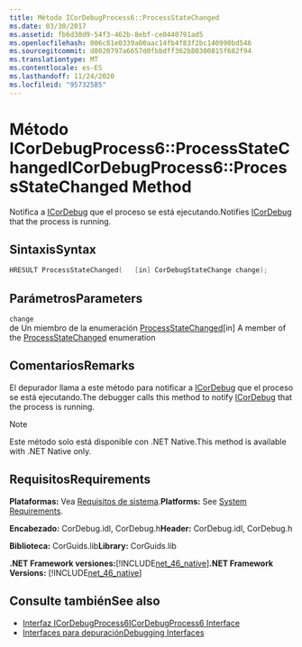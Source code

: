 ```yaml
---
title: Método ICorDebugProcess6::ProcessStateChanged
ms.date: 03/30/2017
ms.assetid: fb6d30d9-54f3-462b-8ebf-ce0440791ad5
ms.openlocfilehash: 006c81e0339a00aac14fb4f83f2bc140990bd546
ms.sourcegitcommit: d8020797a6657d0fbbdff362b80300815f682f94
ms.translationtype: MT
ms.contentlocale: es-ES
ms.lasthandoff: 11/24/2020
ms.locfileid: "95732585"
---
```

# <a name="icordebugprocess6processstatechanged-method"></a><span data-ttu-id="47cfa-102">Método ICorDebugProcess6::ProcessStateChanged</span><span class="sxs-lookup"><span data-stu-id="47cfa-102">ICorDebugProcess6::ProcessStateChanged Method</span></span>

<span data-ttu-id="47cfa-103">Notifica a [ICorDebug](icordebug-interface.md) que el proceso se está ejecutando.</span><span class="sxs-lookup"><span data-stu-id="47cfa-103">Notifies [ICorDebug](icordebug-interface.md) that the process is running.</span></span>  
  
## <a name="syntax"></a><span data-ttu-id="47cfa-104">Sintaxis</span><span class="sxs-lookup"><span data-stu-id="47cfa-104">Syntax</span></span>  
  
```cpp  
HRESULT ProcessStateChanged(   [in] CorDebugStateChange change);  
```  
  
## <a name="parameters"></a><span data-ttu-id="47cfa-105">Parámetros</span><span class="sxs-lookup"><span data-stu-id="47cfa-105">Parameters</span></span>  

 `change`  
 <span data-ttu-id="47cfa-106">de Un miembro de la enumeración [ProcessStateChanged](icordebugprocess6-processstatechanged-method.md)</span><span class="sxs-lookup"><span data-stu-id="47cfa-106">[in] A member of the [ProcessStateChanged](icordebugprocess6-processstatechanged-method.md) enumeration</span></span>  
  
## <a name="remarks"></a><span data-ttu-id="47cfa-107">Comentarios</span><span class="sxs-lookup"><span data-stu-id="47cfa-107">Remarks</span></span>  

 <span data-ttu-id="47cfa-108">El depurador llama a este método para notificar a [ICorDebug](icordebug-interface.md) que el proceso se está ejecutando.</span><span class="sxs-lookup"><span data-stu-id="47cfa-108">The debugger calls this method to notify [ICorDebug](icordebug-interface.md) that the process is running.</span></span>  
  
> [!NOTE]
> <span data-ttu-id="47cfa-109">Este método solo está disponible con .NET Native.</span><span class="sxs-lookup"><span data-stu-id="47cfa-109">This method is available with .NET Native only.</span></span>  
  
## <a name="requirements"></a><span data-ttu-id="47cfa-110">Requisitos</span><span class="sxs-lookup"><span data-stu-id="47cfa-110">Requirements</span></span>  

 <span data-ttu-id="47cfa-111">**Plataformas:** Vea [Requisitos de sistema](../../get-started/system-requirements.md).</span><span class="sxs-lookup"><span data-stu-id="47cfa-111">**Platforms:** See [System Requirements](../../get-started/system-requirements.md).</span></span>  
  
 <span data-ttu-id="47cfa-112">**Encabezado:** CorDebug.idl, CorDebug.h</span><span class="sxs-lookup"><span data-stu-id="47cfa-112">**Header:** CorDebug.idl, CorDebug.h</span></span>  
  
 <span data-ttu-id="47cfa-113">**Biblioteca:** CorGuids.lib</span><span class="sxs-lookup"><span data-stu-id="47cfa-113">**Library:** CorGuids.lib</span></span>  
  
 <span data-ttu-id="47cfa-114">**.NET Framework versiones:**[!INCLUDE[net_46_native](../../../../includes/net-46-native-md.md)]</span><span class="sxs-lookup"><span data-stu-id="47cfa-114">**.NET Framework Versions:** [!INCLUDE[net_46_native](../../../../includes/net-46-native-md.md)]</span></span>  
  
## <a name="see-also"></a><span data-ttu-id="47cfa-115">Consulte también</span><span class="sxs-lookup"><span data-stu-id="47cfa-115">See also</span></span>

- [<span data-ttu-id="47cfa-116">Interfaz ICorDebugProcess6</span><span class="sxs-lookup"><span data-stu-id="47cfa-116">ICorDebugProcess6 Interface</span></span>](icordebugprocess6-interface.md)
- [<span data-ttu-id="47cfa-117">Interfaces para depuración</span><span class="sxs-lookup"><span data-stu-id="47cfa-117">Debugging Interfaces</span></span>](debugging-interfaces.md)
